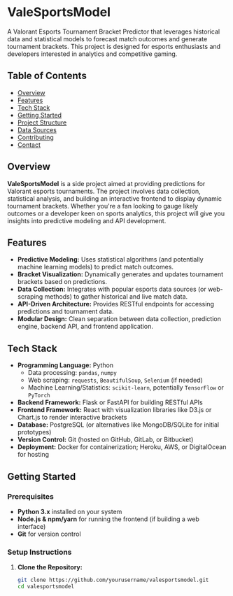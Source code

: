 # ValeSportsModel

A Valorant Esports Tournament Bracket Predictor that leverages historical data and statistical models to forecast match outcomes and generate tournament brackets. This project is designed for esports enthusiasts and developers interested in analytics and competitive gaming.

## Table of Contents

- [Overview](#overview)
- [Features](#features)
- [Tech Stack](#tech-stack)
- [Getting Started](#getting-started)
- [Project Structure](#project-structure)
- [Data Sources](#data-sources)
- [Contributing](#contributing)
- [Contact](#contact)

## Overview

**ValeSportsModel** is a side project aimed at providing predictions for Valorant esports tournaments. The project involves data collection, statistical analysis, and building an interactive frontend to display dynamic tournament brackets. Whether you're a fan looking to gauge likely outcomes or a developer keen on sports analytics, this project will give you insights into predictive modeling and API development.

## Features

- **Predictive Modeling:** Uses statistical algorithms (and potentially machine learning models) to predict match outcomes.
- **Bracket Visualization:** Dynamically generates and updates tournament brackets based on predictions.
- **Data Collection:** Integrates with popular esports data sources (or web-scraping methods) to gather historical and live match data.
- **API-Driven Architecture:** Provides RESTful endpoints for accessing predictions and tournament data.
- **Modular Design:** Clean separation between data collection, prediction engine, backend API, and frontend application.

## Tech Stack

- **Programming Language:** Python  
  - Data processing: `pandas`, `numpy`
  - Web scraping: `requests`, `BeautifulSoup`, `Selenium` (if needed)
  - Machine Learning/Statistics: `scikit-learn`, potentially `TensorFlow` or `PyTorch`
- **Backend Framework:** Flask or FastAPI for building RESTful APIs
- **Frontend Framework:** React with visualization libraries like D3.js or Chart.js to render interactive brackets
- **Database:** PostgreSQL (or alternatives like MongoDB/SQLite for initial prototypes)
- **Version Control:** Git (hosted on GitHub, GitLab, or Bitbucket)
- **Deployment:** Docker for containerization; Heroku, AWS, or DigitalOcean for hosting

## Getting Started

### Prerequisites

- **Python 3.x** installed on your system
- **Node.js & npm/yarn** for running the frontend (if building a web interface)
- **Git** for version control

### Setup Instructions

1. **Clone the Repository:**

   ```bash
   git clone https://github.com/yourusername/valesportsmodel.git
   cd valesportsmodel
